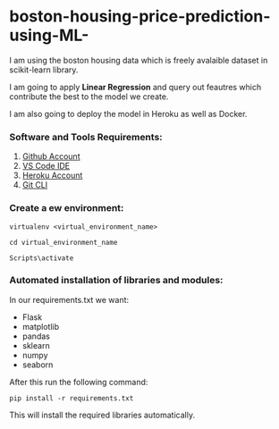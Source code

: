 # boston-housing-price-prediction-using-ML-

I am using the boston housing data which is freely avalaible dataset in scikit-learn library. 

I am going to apply **Linear Regression** and query out feautres which contribute the best to the model we create.

I am also going to deploy the model in Heroku as well as Docker.

### Software and Tools Requirements:
1. [Github Account](https://github.com)
2. [VS Code IDE](https://code.visualstudio.com/)
3. [Heroku Account](https://heroku.com)
4. [Git CLI](https://git-scm.com/book/en/v2/Getting-Started-The-Command-Line)

### Create a ew environment:
```
virtualenv <virtual_environment_name>

cd virtual_environment_name

Scripts\activate
```

### Automated installation of libraries and modules:
In our requirements.txt we want:
- Flask
- matplotlib
- pandas
- sklearn
- numpy
- seaborn

After this run the following command:

```
pip install -r requirements.txt
```
This will install the required libraries automatically.


